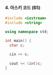 #### 4. 아스키 코드 (B5)

```cpp
#include <iostream>
#include <string>

using namespace std;

int main() {
  char c;
  
  cin >> c;
  
  cout << (int)c;
}
```
